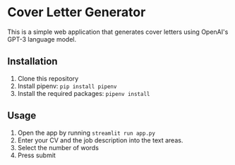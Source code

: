 # Cover Letter Generator

This is a simple web application that generates cover letters using OpenAI's GPT-3 language model.

## Installation

1. Clone this repository
2. Install pipenv: `pip install pipenv`
3. Install the required packages: `pipenv install`

## Usage

1. Open the app by running `streamlit run app.py`
2. Enter your CV and the job description into the text areas.
3. Select the number of words
4. Press submit
